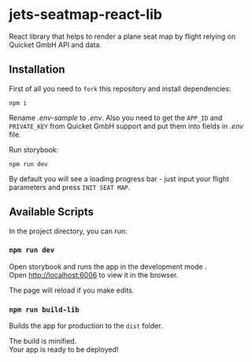 # jets-seatmap-react-lib

React library that helps to render a plane seat map by flight relying on Quicket GmbH API and data.

## Installation

First of all you need to `fork` this repository and install dependencies:

`npm i`

Rename _.env-sample_ to _.env_. Also you need to get the `APP_ID` and `PRIVATE_KEY` from Quicket GmbH support and put
them into fields in _.env_ file.

Run storybook:

`npm run dev`

By default you will see a loading progress bar - just input your flight parameters and press `INIT SEAT MAP`.

## Available Scripts

In the project directory, you can run:

### `npm run dev`

Open storybook and runs the app in the development mode .<br /> Open [http://localhost:6006](http://localhost:6006) to
view it in the browser.

The page will reload if you make edits.<br />

### `npm run build-lib`

Builds the app for production to the `dist` folder.<br />

The build is minified.<br /> Your app is ready to be deployed!
